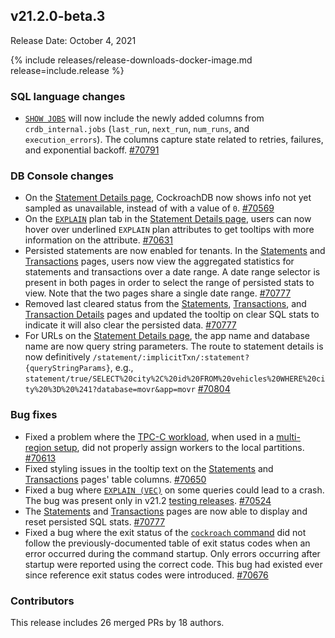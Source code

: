 ## v21.2.0-beta.3

Release Date: October 4, 2021

{% include releases/release-downloads-docker-image.md release=include.release %}

<h3 id="v21-2-0-beta-3-sql-language-changes">SQL language changes</h3>

- [`SHOW JOBS`](../v21.2/show-jobs.html) will now include the newly added columns from `crdb_internal.jobs` (`last_run`, `next_run`, `num_runs`, and `execution_errors`). The columns capture state related to retries, failures, and exponential backoff. [#70791][#70791]

<h3 id="v21-2-0-beta-3-db-console-changes">DB Console changes</h3>

- On the [Statement Details page](../v21.2/ui-statements-page.html#statement-details-page), CockroachDB now shows info not yet sampled as unavailable, instead of with a value of `0`. [#70569][#70569]
- On the [`EXPLAIN`](../v21.2/explain.html) plan tab in the [Statement Details page](../v21.2/ui-statements-page.html#statement-details-page), users can now hover over underlined `EXPLAIN` plan attributes to get tooltips with more information on the attribute. [#70631][#70631]
- Persisted statements are now enabled for tenants. In the [Statements](../v21.2/ui-statements-page.html) and [Transactions](../v21.2/ui-transactions-page.html) pages, users now view the aggregated statistics for statements and transactions over a date range. A date range selector is present in both pages in order to select the range of persisted stats to view. Note that the two pages share a single date range. [#70777][#70777]
- Removed last cleared status from the [Statements](../v21.2/ui-statements-page.html), [Transactions](../v21.2/ui-transactions-page.html), and [Transaction Details](../v21.2/ui-transactions-page.html#transaction-details-page) pages and updated the tooltip on clear SQL stats to indicate it will also clear the persisted data. [#70777][#70777]
- For URLs on the [Statement Details page](../v21.2/ui-statements-page.html#statement-details-page), the app name and database name are now query string parameters. The route to statement details is now definitively `/statement/:implicitTxn/:statement?{queryStringParams}`, e.g., `statement/true/SELECT%20city%2C%20id%20FROM%20vehicles%20WHERE%20city%20%3D%20%241?database=movr&app=movr` [#70804][#70804]

<h3 id="v21-2-0-beta-3-bug-fixes">Bug fixes</h3>

- Fixed a problem where the [TPC-C workload](../v21.2/performance-benchmarking-with-tpcc-small.html), when used in a [multi-region setup](../v21.2/multiregion-overview.html), did not properly assign workers to the local partitions. [#70613][#70613]
- Fixed styling issues in the tooltip text on the [Statements](../v21.2/ui-statements-page.html) and [Transactions](../v21.2/ui-transactions-page.html) pages' table columns. [#70650][#70650]
- Fixed a bug where [`EXPLAIN (VEC)`](../v21.2/explain.html#vec-option) on some queries could lead to a crash. The bug was present only in v21.2 [testing releases](index.html#testing-releases). [#70524][#70524]
- The [Statements](../v21.2/ui-statements-page.html) and [Transactions](../v21.2/ui-transactions-page.html) pages are now able to display and reset persisted SQL stats. [#70777][#70777]
- Fixed a bug where the exit status of the [`cockroach` command](../v21.2/cockroach-commands.html) did not follow the previously-documented table of exit status codes when an error occurred during the command startup. Only errors occurring after startup were reported using the correct code. This bug had existed ever since reference exit status codes were introduced. [#70676][#70676]

<h3 id="v21-2-0-beta-3-contributors">Contributors</h3>

This release includes 26 merged PRs by 18 authors.

[#70524]: https://github.com/cockroachdb/cockroach/pull/70524
[#70569]: https://github.com/cockroachdb/cockroach/pull/70569
[#70613]: https://github.com/cockroachdb/cockroach/pull/70613
[#70631]: https://github.com/cockroachdb/cockroach/pull/70631
[#70650]: https://github.com/cockroachdb/cockroach/pull/70650
[#70676]: https://github.com/cockroachdb/cockroach/pull/70676
[#70777]: https://github.com/cockroachdb/cockroach/pull/70777
[#70791]: https://github.com/cockroachdb/cockroach/pull/70791
[#70804]: https://github.com/cockroachdb/cockroach/pull/70804
